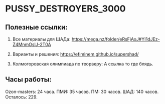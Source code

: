 # PUSSY_DESTROYERS_3000

## Полезные ссылки: 

1. Все материалы для ШАДа: https://mega.nz/folder/eRsFjAxJ#YI1dJEz-Z4MnmOslJ-2T0A

2. Варианты и решения: https://efiminem.github.io/supershad/

3. Колмогоровская олимпиада по теорверу: А ссылка то где блядь. 

## Часы работы: 

Ozon-masters: 24 часа. 
ПМИ: 35 часов. 
ПМ: 30 часов. 
ШАД: 140 часов. 
Осталось: 229. 
